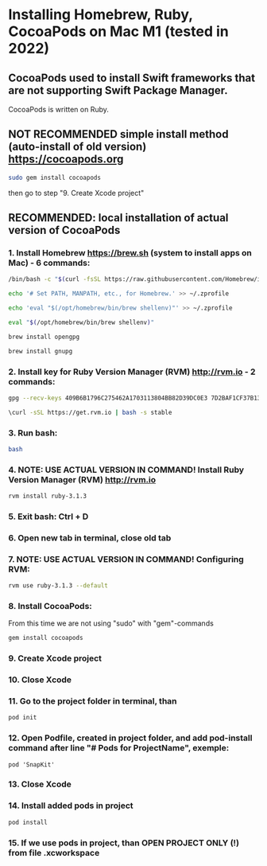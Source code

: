# Installing Homebrew, Ruby, CocoaPods on  Mac M1 (tested in 2022)

## CocoaPods used to install Swift frameworks that are not supporting Swift Package Manager.
CocoaPods is written on Ruby.

## NOT RECOMMENDED simple install method (auto-install of old version) https://cocoapods.org

``` bash
sudo gem install cocoapods
```

then go to step "9. Create Xcode project"

## RECOMMENDED: local installation of actual version of CocoaPods

### 1. Install Homebrew https://brew.sh (system to install apps on Mac) - 6 commands:

``` bash
/bin/bash -c "$(curl -fsSL https://raw.githubusercontent.com/Homebrew/install/HEAD/install.sh)"
```

``` bash
echo '# Set PATH, MANPATH, etc., for Homebrew.' >> ~/.zprofile
```

``` bash
echo 'eval "$(/opt/homebrew/bin/brew shellenv)"' >> ~/.zprofile
```

``` bash
eval "$(/opt/homebrew/bin/brew shellenv)"
```

``` bash
brew install opengpg 
```

``` bash
brew install gnupg
```

### 2. Install key for Ruby Version Manager (RVM) http://rvm.io - 2 commands: 

``` bash
gpg --recv-keys 409B6B1796C275462A1703113804BB82D39DC0E3 7D2BAF1CF37B13E2069D6956105BD0E739499BDB
```

``` bash
\curl -sSL https://get.rvm.io | bash -s stable
```

### 3. Run bash:

``` bash
bash
```

### 4. NOTE: USE ACTUAL VERSION IN COMMAND! Install Ruby Version Manager (RVM) http://rvm.io

``` bash
rvm install ruby-3.1.3
```

### 5. Exit bash: Ctrl + D

### 6. Open new tab in terminal, close old tab

### 7. NOTE: USE ACTUAL VERSION IN COMMAND! Configuring RVM:

``` bash
rvm use ruby-3.1.3 --default
```

### 8. Install CocoaPods:
From this time we are not using "sudo" with "gem"-commands

``` bash
gem install cocoapods
```

### 9. Create Xcode project

### 10. Close Xcode

### 11. Go to the project folder in terminal, than 

``` bash
pod init
```

### 12. Open Podfile, created in project folder, and add pod-install command after line "# Pods for ProjectName", exemple:
`pod 'SnapKit'`

### 13. Close Xcode

### 14. Install added pods in project

``` bash
pod install
```

### 15. If we use pods in project, than OPEN PROJECT ONLY (!) from file .xcworkspace